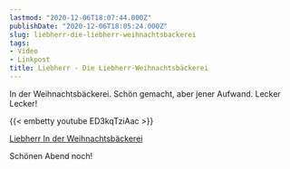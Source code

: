 ```yaml
---
lastmod: "2020-12-06T18:07:44.000Z"
publishDate: "2020-12-06T18:05:24.000Z"
slug: liebherr-die-liebherr-weihnachtsbackerei
tags:
- Video
- Linkpost
title: Liebherr - Die Liebherr-Weihnachtsbäckerei
---
```


In der Weihnachtsbäckerei. Schön gemacht, aber jener Aufwand. Lecker Lecker!

{{< embetty youtube ED3kqTziAac >}}

[Liebherr In der Weihnachtsbäckerei](https://yewtu.be/watch?v=ED3kqTziAac)

Schönen Abend noch!